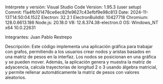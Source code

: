 Intérprete y versión:
Visual Studio Code
Version: 1.95.3 (user setup)
Commit: f1a4fb101478ce6ec82fe9627c43efbf9e98c813
Date: 2024-11-13T14:50:04.152Z
Electron: 32.2.1
ElectronBuildId: 10427718
Chromium: 128.0.6613.186
Node.js: 20.18.0
V8: 12.8.374.38-electron.0
OS: Windows_NT x64 10.0.22631

Integrantes:
Juan Pablo Restrepo

Descripción:
Este código implementa una aplicación gráfica para trabajar con grafos, permitiendo a los usuarios crear nodos y aristas basados 
en una matriz de pesos en la interfaz.
Los nodos se posicionan en una gráfica y se pueden mover. Además, la aplicación genera y muestra la matriz de 
adyacencia, calcula trayectorias de longitud 2 o 3 usando álgebra matricial, y permite rellenar automáticamente la matriz de pesos con valores aleatorios. 
